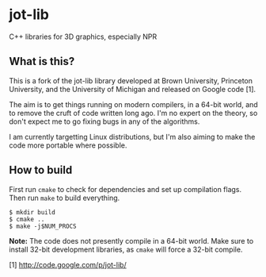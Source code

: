 jot-lib
=======

C++ libraries for 3D graphics, especially NPR

What is this?
-------------

This is a fork of the jot-lib library developed at Brown University, Princeton
University, and the University of Michigan and released on Google code [1].

The aim is to get things running on modern compilers, in a 64-bit world, and
to remove the cruft of code written long ago. I'm no expert on the theory, so
don't expect me to go fixing bugs in any of the algorithms.

I am currently targetting Linux distributions, but I'm also aiming to make the
code more portable where possible.

How to build
------------

First run `cmake` to check for dependencies and set up compilation flags. Then
run `make` to build everything.

    $ mkdir build
    $ cmake ..
    $ make -j$NUM_PROCS

**Note:** The code does not presently compile in a 64-bit world. Make sure to
install 32-bit development libraries, as `cmake` will force a 32-bit compile.

[1] http://code.google.com/p/jot-lib/

